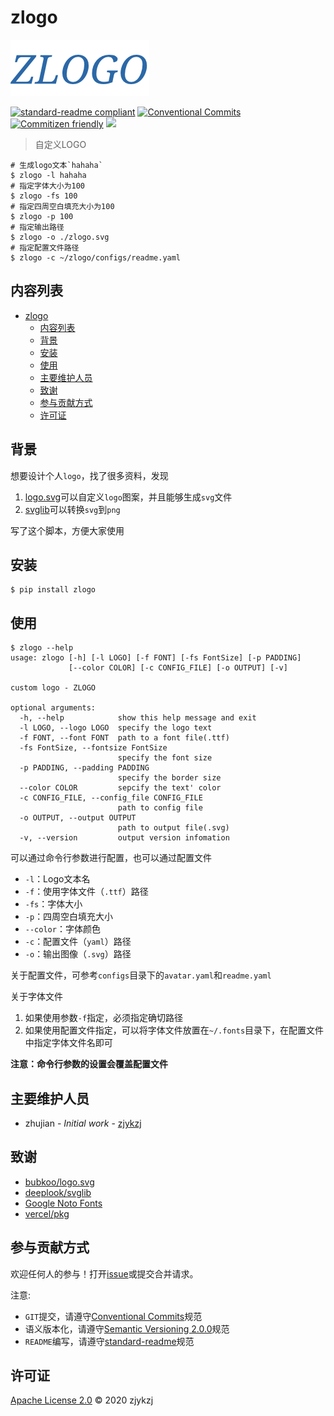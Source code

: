 # zlogo

![](./imgs/zlogo.png)

[![standard-readme compliant](https://img.shields.io/badge/standard--readme-OK-green.svg?style=flat-square)](https://github.com/RichardLitt/standard-readme) [![Conventional Commits](https://img.shields.io/badge/Conventional%20Commits-1.0.0-yellow.svg)](https://conventionalcommits.org) [![Commitizen friendly](https://img.shields.io/badge/commitizen-friendly-brightgreen.svg)](http://commitizen.github.io/cz-cli/) [![](https://img.shields.io/badge/PYPI-ZLOGO-brightgreen)](https://pypi.org/project/zlogo/)

> 自定义LOGO

```
# 生成logo文本`hahaha`
$ zlogo -l hahaha
# 指定字体大小为100
$ zlogo -fs 100
# 指定四周空白填充大小为100
$ zlogo -p 100
# 指定输出路径
$ zlogo -o ./zlogo.svg
# 指定配置文件路径
$ zlogo -c ~/zlogo/configs/readme.yaml
```

## 内容列表

- [zlogo](#zlogo)
  - [内容列表](#内容列表)
  - [背景](#背景)
  - [安装](#安装)
  - [使用](#使用)
  - [主要维护人员](#主要维护人员)
  - [致谢](#致谢)
  - [参与贡献方式](#参与贡献方式)
  - [许可证](#许可证)

## 背景

想要设计个人`logo`，找了很多资料，发现

1. [logo.svg](https://github.com/bubkoo/logo.svg)可以自定义`logo`图案，并且能够生成`svg`文件
2. [svglib](https://github.com/deeplook/svglib)可以转换`svg`到`png`
  
写了这个脚本，方便大家使用

## 安装

```
$ pip install zlogo
```

## 使用

```
$ zlogo --help
usage: zlogo [-h] [-l LOGO] [-f FONT] [-fs FontSize] [-p PADDING]
             [--color COLOR] [-c CONFIG_FILE] [-o OUTPUT] [-v]

custom logo - ZLOGO

optional arguments:
  -h, --help            show this help message and exit
  -l LOGO, --logo LOGO  specify the logo text
  -f FONT, --font FONT  path to a font file(.ttf)
  -fs FontSize, --fontsize FontSize
                        specify the font size
  -p PADDING, --padding PADDING
                        specify the border size
  --color COLOR         sepcify the text' color
  -c CONFIG_FILE, --config_file CONFIG_FILE
                        path to config file
  -o OUTPUT, --output OUTPUT
                        path to output file(.svg)
  -v, --version         output version infomation
```

可以通过命令行参数进行配置，也可以通过配置文件

* `-l`：Logo文本名
* `-f`：使用字体文件（`.ttf`）路径
* `-fs`：字体大小
* `-p`：四周空白填充大小
* `--color`：字体颜色
* `-c`：配置文件（`yaml`）路径
* `-o`：输出图像（`.svg`）路径

关于配置文件，可参考`configs`目录下的`avatar.yaml`和`readme.yaml`

关于字体文件

1. 如果使用参数`-f`指定，必须指定确切路径
2. 如果使用配置文件指定，可以将字体文件放置在`~/.fonts`目录下，在配置文件中指定字体文件名即可

**注意：命令行参数的设置会覆盖配置文件**

## 主要维护人员

* zhujian - *Initial work* - [zjykzj](https://github.com/zjykzj)

## 致谢

* [bubkoo/logo.svg](https://github.com/bubkoo/logo.svg)
* [deeplook/svglib](https://github.com/deeplook/svglib)
* [Google Noto Fonts](https://www.google.com/get/noto/)
* [vercel/pkg](https://github.com/vercel/pkg)

## 参与贡献方式

欢迎任何人的参与！打开[issue](https://gitee.com/zjykzj/zlogo/issues)或提交合并请求。

注意:

* `GIT`提交，请遵守[Conventional Commits](https://www.conventionalcommits.org/en/v1.0.0-beta.4/)规范
* 语义版本化，请遵守[Semantic Versioning 2.0.0](https://semver.org)规范
* `README`编写，请遵守[standard-readme](https://github.com/RichardLitt/standard-readme)规范

## 许可证

[Apache License 2.0](LICENSE) © 2020 zjykzj